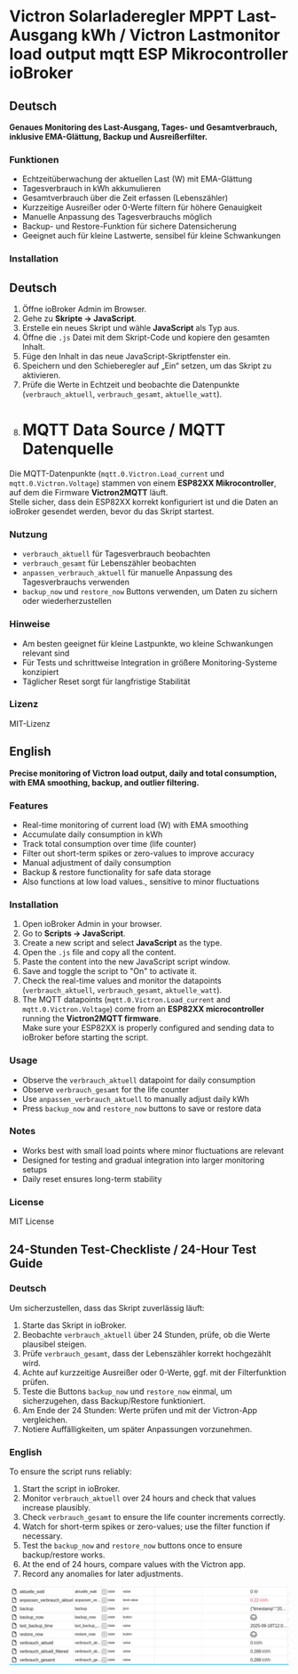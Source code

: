 # Victron Solarladeregler MPPT Last-Ausgang kWh / Victron Lastmonitor  load output mqtt ESP Mikrocontroller ioBroker

## Deutsch
**Genaues Monitoring des Last-Ausgang, Tages- und Gesamtverbrauch, inklusive EMA-Glättung, Backup und Ausreißerfilter.**

### Funktionen
- Echtzeitüberwachung der aktuellen Last (W) mit EMA-Glättung
- Tagesverbrauch in kWh akkumulieren
- Gesamtverbrauch über die Zeit erfassen (Lebenszähler)
- Kurzzeitige Ausreißer oder 0-Werte filtern für höhere Genauigkeit
- Manuelle Anpassung des Tagesverbrauchs möglich
- Backup- und Restore-Funktion für sichere Datensicherung
- Geeignet auch für kleine Lastwerte, sensibel für kleine Schwankungen

### Installation
## Deutsch
1. Öffne ioBroker Admin im Browser.
2. Gehe zu **Skripte → JavaScript**.
3. Erstelle ein neues Skript und wähle **JavaScript** als Typ aus.
4. Öffne die `.js` Datei mit dem Skript-Code und kopiere den gesamten Inhalt.
5. Füge den Inhalt in das neue JavaScript-Skriptfenster ein.
6. Speichern und den Schieberegler auf „Ein“ setzen, um das Skript zu aktivieren.
7. Prüfe die Werte in Echtzeit und beobachte die Datenpunkte (`verbrauch_aktuell`, `verbrauch_gesamt`, `aktuelle_watt`).
8. # MQTT Data Source / MQTT Datenquelle
Die MQTT-Datenpunkte (`mqtt.0.Victron.Load_current` und `mqtt.0.Victron.Voltage`) stammen von einem **ESP82XX Mikrocontroller**, auf dem die Firmware **Victron2MQTT** läuft.  
Stelle sicher, dass dein ESP82XX korrekt konfiguriert ist und die Daten an ioBroker gesendet werden, bevor du das Skript startest.



### Nutzung
- `verbrauch_aktuell` für Tagesverbrauch beobachten
- `verbrauch_gesamt` für Lebenszähler beobachten
- `anpassen_verbrauch_aktuell` für manuelle Anpassung des Tagesverbrauchs verwenden
- `backup_now` und `restore_now` Buttons verwenden, um Daten zu sichern oder wiederherzustellen

### Hinweise
- Am besten geeignet für kleine Lastpunkte, wo kleine Schwankungen relevant sind
- Für Tests und schrittweise Integration in größere Monitoring-Systeme konzipiert
- Täglicher Reset sorgt für langfristige Stabilität

### Lizenz
MIT-Lizenz

## English
**Precise monitoring of Victron load output, daily and total consumption, with EMA smoothing, backup, and outlier filtering.**

### Features
- Real-time monitoring of current load (W) with EMA smoothing
- Accumulate daily consumption in kWh
- Track total consumption over time (life counter)
- Filter out short-term spikes or zero-values to improve accuracy
- Manual adjustment of daily consumption
- Backup & restore functionality for safe data storage
- Also functions at low load values., sensitive to minor fluctuations

### Installation
1. Open ioBroker Admin in your browser.
2. Go to **Scripts → JavaScript**.
3. Create a new script and select **JavaScript** as the type.
4. Open the `.js` file and copy all the content.
5. Paste the content into the new JavaScript script window.
6. Save and toggle the script to "On" to activate it.
7. Check the real-time values and monitor the datapoints (`verbrauch_aktuell`, `verbrauch_gesamt`, `aktuelle_watt`).
8. The MQTT datapoints (`mqtt.0.Victron.Load_current` and `mqtt.0.Victron.Voltage`) come from an **ESP82XX microcontroller** running the **Victron2MQTT firmware**.  
Make sure your ESP82XX is properly configured and sending data to ioBroker before starting the script.





### Usage
- Observe the `verbrauch_aktuell` datapoint for daily consumption
- Observe `verbrauch_gesamt` for the life counter
- Use `anpassen_verbrauch_aktuell` to manually adjust daily kWh
- Press `backup_now` and `restore_now` buttons to save or restore data

### Notes
- Works best with small load points where minor fluctuations are relevant
- Designed for testing and gradual integration into larger monitoring setups
- Daily reset ensures long-term stability

### License
MIT License

## 24-Stunden Test-Checkliste / 24-Hour Test Guide

### Deutsch
Um sicherzustellen, dass das Skript zuverlässig läuft:

1. Starte das Skript in ioBroker.
2. Beobachte `verbrauch_aktuell` über 24 Stunden, prüfe, ob die Werte plausibel steigen.
3. Prüfe `verbrauch_gesamt`, dass der Lebenszähler korrekt hochgezählt wird.
4. Achte auf kurzzeitige Ausreißer oder 0-Werte, ggf. mit der Filterfunktion prüfen.
5. Teste die Buttons `backup_now` und `restore_now` einmal, um sicherzugehen, dass Backup/Restore funktioniert.
6. Am Ende der 24 Stunden: Werte prüfen und mit der Victron-App vergleichen.
7. Notiere Auffälligkeiten, um später Anpassungen vorzunehmen.

### English
To ensure the script runs reliably:

1. Start the script in ioBroker.
2. Monitor `verbrauch_aktuell` over 24 hours and check that values increase plausibly.
3. Check `verbrauch_gesamt` to ensure the life counter increments correctly.
4. Watch for short-term spikes or zero-values; use the filter function if necessary.
5. Test the `backup_now` and `restore_now` buttons once to ensure backup/restore works.
6. At the end of 24 hours, compare values with the Victron app.
7. Record any anomalies for later adjustments.

![Datenpunkte Ansicht](images/datenpunkte.jpg)
